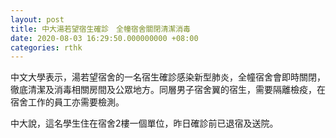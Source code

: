 ```yaml
---
layout: post
title: 中大湯若望宿生確診　全幢宿舍關閉清潔消毒
date: 2020-08-03 16:29:50.000000000 +08:00
categories: rthk
---
```


中文大學表示，湯若望宿舍的一名宿生確診感染新型肺炎，全幢宿舍會即時關閉，徹底清潔及消毒相關房間及公眾地方。同層男子宿舍翼的宿生，需要隔離檢疫，在宿舍工作的員工亦需要檢測。

中大說，這名學生住在宿舍2樓一個單位，昨日確診前已退宿及送院。
